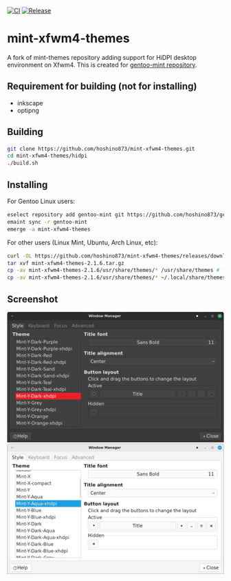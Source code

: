 [![CI](https://github.com/hoshino873/mint-xfwm4-themes/actions/workflows/ci.yml/badge.svg)](https://github.com/hoshino873/mint-xfwm4-themes/actions/workflows/ci.yml)
[![Release](https://github.com/hoshino873/mint-xfwm4-themes/actions/workflows/release.yml/badge.svg)](https://github.com/hoshino873/mint-xfwm4-themes/actions/workflows/release.yml)

# mint-xfwm4-themes
A fork of mint-themes repository adding support for HiDPI desktop environment on Xfwm4. This is created for [gentoo-mint repository](https://github.com/hoshino873/gentoo-mint).

## Requirement for building (not for installing)
- inkscape
- optipng

## Building
```bash
git clone https://github.com/hoshino873/mint-xfwm4-themes.git
cd mint-xfwm4-themes/hidpi
./build.sh
```

## Installing
For Gentoo Linux users:
```bash
eselect repository add gentoo-mint git https://github.com/hoshino873/gentoo-mint.git
emaint sync -r gentoo-mint
emerge -a mint-xfwm4-themes
```

For other users (Linux Mint, Ubuntu, Arch Linux, etc):
```bash
curl -OL https://github.com/hoshino873/mint-xfwm4-themes/releases/download/2.1.6/mint-xfwm4-themes-2.1.6.tar.gz
tar xvf mint-xfwm4-themes-2.1.6.tar.gz
cp -av mint-xfwm4-themes-2.1.6/usr/share/themes/* /usr/share/themes # for all users
cp -av mint-xfwm4-themes-2.1.6/usr/share/themes/* ~/.local/share/themes # only for yourself
```

## Screenshot
![dark.png](/assets/images/dark.png)
![light.png](/assets/images/light.png)
